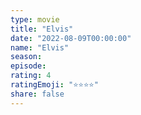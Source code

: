 ```yaml
--- 
type: movie 
title: "Elvis" 
date: "2022-08-09T00:00:00" 
name: "Elvis" 
season: 
episode: 
rating: 4 
ratingEmoji: "⭐️⭐️⭐️⭐️" 
share: false 
---
```

